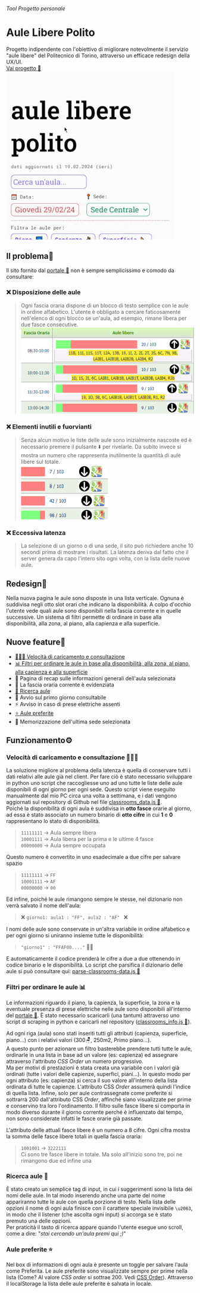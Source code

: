 <compileMeta 
  description="Progetto indipendente con l'obiettivo di migliorare notevolmente il servizio aule libere del Politecnico di Torino, attraverso un efficace redesign della UX/UI.🚀"
  image="cover.gif" 
/>

###### *Tool* *Progetto personale*
# Aule Libere Polito
Progetto indipendente con l'obiettivo di migliorare notevolmente il servizio "aule libere" del Politecnico di Torino, attraverso un efficace redesign della UX/UI.  
[Vai progetto 🔗](https://domescala.github.io/aule_libere_polito)
<img src="cover.gif" style="max-height:450px;object-fit:cover;object-position: top;">

## Il problema🚩
Il sito fornito dal [portale 🔗](https://www.swas.polito.it/dotnet/orari_lezione_pub/mobile/ricerca_aule_libere.aspx) non è sempre semplicissimo e comodo da consultare:

### ❌ Disposizione delle aule
> Ogni fascia oraria dispone di un blocco di testo semplice con le aule in ordine alfabetico. L'utente è obbligato a cercare faticosamente nell'elenco di ogni blocco se un'aula, ad esempio, rimane libera per due fasce consecutive.
![polito_aule_ui.png](polito_aule_ui.png)

### ❌ Elementi inutili e fuorvianti
> Senza alcun motivo le liste delle aule sono inizialmente nascoste ed è necessario premere il pulsante <span style="font-style:normal">⬇️</span> per rivelarle. Da subito invece si mostra un numero che rappresenta inutilmente la quantità di aule libere sul totale.   
![polito_aule_ui2.png](polito_aule_ui2.png)

### ❌ Eccessiva latenza
> La selezione di un giorno o di una sede, il sito può richiedere anche 10 secondi prima di mostrare i risultati. La latenza deriva dal fatto che il server genera da capo l'intero sito ogni volta, con la lista delle nuove aule.

## Redesign🔀
Nella nuova pagina le aule sono disposte in una lista verticale. Ognuna è suddivisa negli otto slot orari che indicano la disponibilità. A colpo d'occhio l'utente vede quali aule sono disponibili nella fascia corrente e in quelle successive. Un sistema di filtri permette di ordinare in base alla disponibilità, alla zona, al piano, alla capienza e alla superficie.

## Nuove feature🚀
- [🏃🏻‍♂️ Velocità di caricamento e consultazione](#velocità-di-caricamento-e-consultazione-🏃🏻‍♂️) 
- [📊 Filtri per ordinare le aule in base alla disponibilità, alla zona, al piano, alla capienza e alla superficie](#filtri-per-ordinare-le-aule-📊)   
- 📄 Pagina di recap sulle informazioni generali dell'aula selezionata 
- 🎨 La fascia oraria corrente è evidenziata
- [🔎 Ricerca aule](#ricerca-aule-🔎)
- 📆 Avvio sul primo giorno consultabile 
- ⚡ Avviso in caso di prese elettriche assenti 
- [⭐ Aule preferite](#aule-preferite-⭐)
- 🏫 Memorizzazione dell'ultima sede selezionata 

## Funzionamento⚙️
### Velocità di caricamento e consultazione 🏃🏻‍♂️
La soluzione migliore al problema della latenza è quella di conservare tutti i dati relativi alle aule già nel client. Per fare ciò è stato necessario sviluppare in python uno script che raccogliesse uno ad uno tutte le liste delle aule disponibili di ogni giorno per ogni sede. Questo script viene eseguito manualmente dal mio PC circa una volta a settimana, e i dati vengono aggiornati sul repository di Github  nel file [classrooms_data.js 🔗](https://domescala.github.io/aule_libere_polito/js/classrooms_data.js).  
Poiché la disponibilità di ogni aula è suddivisa in **otto fasce** orarie al giorno, ad essa è stato associato un numero binario di **otto cifre** in cui **1** e **0** rappresentano lo stato di disponibilità.
> `11111111` -> Aula sempre libera  
> `10001111` -> Aula libera per la prima e le ultime 4 fasce  
> `00000000` -> Aula sempre occupata  

Questo numero è convertito in uno esadecimale a due cifre per salvare spazio
> `11111111` -> `FF`  
> `10001111` -> `AF`  
> `00000000` -> `00`

Ed infine, poiché le aule rimangono sempre le stesse, nel dizionario non verrà salvato il nome dell'aula:
> ❌ `giorno1: aula1 : "FF", aula2 : "AF" ` ❌

I nomi delle aule sono conservate in un'altra variabile in ordine alfabetico e per ogni giorno si uniranno insieme tutte le disponibilità:
> `"giorno1" : "FFAF00...."` 👌🏻

E automaticamente il codice prenderà le cifre a due a due ottenendo in codice binario e le disponibilità. Lo script che parsifica il dizionario delle aule si può consultare qui: [parse-classrooms-data.js 🔗](https://domescala.github.io/aule_libere_polito/js/parse_classrooms_data.js)

### Filtri per ordinare le aule 📊
Le informazioni riguardo il piano, la capienza, la superficie, la zona e la eventuale presenza di prese elettriche nelle aule sono disponibili all'interno del [portale 🔗]([https://](https://www.polito.it/ateneo/chi-siamo/sedi-e-mappe?bl_id=TO_CEN03&fl_id=XPTE&lang=it&rm_id=D001)). È stato necessario scaricarli (una tantum) attraverso uno script di scraping in python e caricarli nel repository ([classrooms_info.js 🔗](https://domescala.github.io/aule_libere_polito/js/classrooms_info.js)). 
 
Ad ogni riga (aula) sono stati inseriti tutti gli attributi (capienza, superficie, piano...) con i relativi valori (300🪑, 250m2, Primo piano...).  
<a id="rimando-css-order"></a>
A questo punto per azionare un filtro basterebbe prendere tutti tutte le aule, ordinarle in una lista in base ad un valore (es: capienza) ed assegnare attraverso l'attributo *CSS Order* un numero progressivo.  
Ma per motivi di prestazioni è stata creata una variabile con i valori già ordinati (tutte i valori delle capienze, superfici, piani...). In questo modo per ogni attributo (es: capienza) si cerca il suo valore all'interno della lista ordinata di tutte le capienze. L'attributo CSS *Order* assumerà quindi l'indice di quella lista.
Infine, solo per aule contrassegnate come preferite si sottrarrà 200 dall'attributo CSS *Order*, affinché siano visualizzate per prime e conservino tra loro l'ordinamento.
Il filtro sulle fasce libere si comporta in modo diverso durante il giorno corrente perché è influenzato dal tempo, non sono considerate infatti le fasce orarie già passate.

L'attributo delle attuali fasce libere è un numero a 8 cifre. Ogni cifra mostra la somma delle fasce libere totali in quella fascia oraria:
> `1001001` -> `3222111`  
> Ci sono tre fasce libere in totale. Ma solo all'inizio sono tre, poi ne rimangono due ed infine una

### Ricerca aule 🔎 
È stato creato un semplice tag di input, in cui i suggerimenti sono la lista dei nomi delle aule. In tal modo inserendo anche una parte del nome appariranno tutte le aule con quella porzione di testo. Nella lista delle opzioni il nome di ogni aula finisce con il carattere speciale invisibile `\u2063`, in modo che il listener (che ascolta ogni input) si accorga se è stato premuto una delle opzioni.  
Per praticità il tasto di ricerca appare quando l'utente esegue uno scroll, come a dire: "*stai cercando un'aula premi qui ;)*"
### Aule preferite ⭐
Nel box di informazioni di ogni aula è presente un toggle per salvare l'aula come Preferita. Le aule preferite sono visualizzate sempre per prime nella lista (Come? Al valore *CSS order* si sottrae 200. Vedi <a href=#rimando-css-order>CSS Order</a>). Attraverso il localStorage la lista delle aule preferite è salvata in locale.


